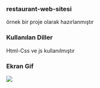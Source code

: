 <h3> restaurant-web-sitesi </h3>

örnek bir proje olarak hazırlanmıştır

<h3>Kullanılan Diller</h3>

Html-Css ve js kullanılmıştır

<h3> Ekran Gif </h3>

![](restaurantwebsite.gif)
